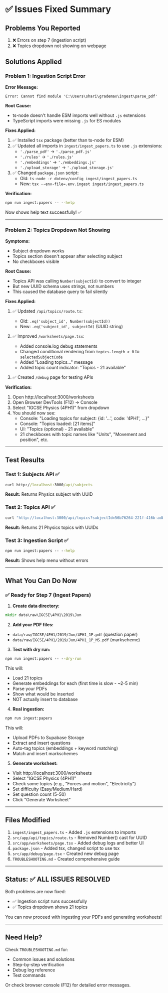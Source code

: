 # ✅ Issues Fixed Summary

## Problems You Reported
1. ❌ Errors on step 7 (ingestion script)
2. ❌ Topics dropdown not showing on webpage

## Solutions Applied

### Problem 1: Ingestion Script Error
**Error Message:**
```
Error: Cannot find module 'C:\Users\shari\grademax\ingest\parse_pdf'
```

**Root Cause:** 
- ts-node doesn't handle ESM imports well without `.js` extensions
- TypeScript imports were missing `.js` for ES modules

**Fixes Applied:**
1. ✅ Installed `tsx` package (better than ts-node for ESM)
2. ✅ Updated all imports in `ingest/ingest_papers.ts` to use `.js` extensions:
   - `'./parse_pdf'` → `'./parse_pdf.js'`
   - `'./rules'` → `'./rules.js'`
   - `'./embeddings'` → `'./embeddings.js'`
   - `'./upload_storage'` → `'./upload_storage.js'`
3. ✅ Changed `package.json` script:
   - Old: `ts-node -r dotenv/config ingest/ingest_papers.ts`
   - New: `tsx --env-file=.env.ingest ingest/ingest_papers.ts`

**Verification:**
```cmd
npm run ingest:papers -- --help
```
Now shows help text successfully! ✅

---

### Problem 2: Topics Dropdown Not Showing
**Symptoms:**
- Subject dropdown works
- Topics section doesn't appear after selecting subject
- No checkboxes visible

**Root Cause:**
- Topics API was calling `Number(subjectId)` to convert to integer
- But new UUID schema uses strings, not numbers
- This caused the database query to fail silently

**Fixes Applied:**
1. ✅ Updated `/api/topics/route.ts`:
   - Old: `.eq('subject_id', Number(subjectId))`
   - New: `.eq('subject_id', subjectId)` (UUID string)

2. ✅ Improved `/worksheets/page.tsx`:
   - Added console.log debug statements
   - Changed conditional rendering from `topics.length > 0` to `selectedSubjectCode`
   - Added "Loading topics..." message
   - Added topic count indicator: "Topics - 21 available"

3. ✅ Created `/debug` page for testing APIs

**Verification:**
1. Open http://localhost:3000/worksheets
2. Open Browser DevTools (F12) → Console
3. Select "IGCSE Physics (4PH1)" from dropdown
4. You should now see:
   - Console: "Loading topics for subject: {id: '...', code: '4PH1', ...}"
   - Console: "Topics loaded: [21 items]"
   - UI: "Topics (optional) - 21 available"
   - 21 checkboxes with topic names like "Units", "Movement and position", etc.

---

## Test Results

### Test 1: Subjects API ✅
```cmd
curl http://localhost:3000/api/subjects
```
**Result:** Returns Physics subject with UUID

### Test 2: Topics API ✅
```cmd
curl "http://localhost:3000/api/topics?subjectId=56b76264-221f-416b-adbc-f3614118745f"
```
**Result:** Returns 21 Physics topics with UUIDs

### Test 3: Ingestion Script ✅
```cmd
npm run ingest:papers -- --help
```
**Result:** Shows help menu without errors

---

## What You Can Do Now

### ✅ Ready for Step 7 (Ingest Papers)

1. **Create data directory:**
```cmd
mkdir data\raw\IGCSE\4PH1\2019\Jun
```

2. **Add your PDF files:**
- `data/raw/IGCSE/4PH1/2019/Jun/4PH1_1P.pdf` (question paper)
- `data/raw/IGCSE/4PH1/2019/Jun/4PH1_1P_MS.pdf` (markscheme)

3. **Test with dry run:**
```cmd
npm run ingest:papers -- --dry-run
```
This will:
- Load 21 topics
- Generate embeddings for each (first time is slow - ~2-5 min)
- Parse your PDFs
- Show what would be inserted
- NOT actually insert to database

4. **Real ingestion:**
```cmd
npm run ingest:papers
```
This will:
- Upload PDFs to Supabase Storage
- Extract and insert questions
- Auto-tag topics (embeddings + keyword matching)
- Match and insert markschemes

5. **Generate worksheet:**
- Visit http://localhost:3000/worksheets
- Select "IGCSE Physics (4PH1)"
- Check some topics (e.g., "Forces and motion", "Electricity")
- Set difficulty (Easy/Medium/Hard)
- Set question count (5-50)
- Click "Generate Worksheet"

---

## Files Modified

1. `ingest/ingest_papers.ts` - Added `.js` extensions to imports
2. `src/app/api/topics/route.ts` - Removed Number() cast for UUID
3. `src/app/worksheets/page.tsx` - Added debug logs and better UI
4. `package.json` - Added tsx, changed script to use tsx
5. `src/app/debug/page.tsx` - Created new debug page
6. `TROUBLESHOOTING.md` - Created comprehensive guide

---

## Status: ✅ ALL ISSUES RESOLVED

Both problems are now fixed:
- ✅ Ingestion script runs successfully
- ✅ Topics dropdown shows 21 topics

You can now proceed with ingesting your PDFs and generating worksheets!

---

## Need Help?

Check `TROUBLESHOOTING.md` for:
- Common issues and solutions
- Step-by-step verification
- Debug log reference
- Test commands

Or check browser console (F12) for detailed error messages.
